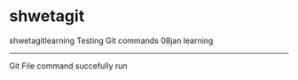 # shwetagit
shwetagitlearning
Testing Git commands 08jan
 learning

******************************
Git File command succefully run
